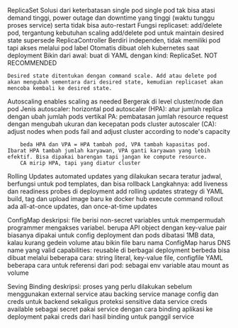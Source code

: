 ReplicaSet
    Solusi dari keterbatasan single pod
        single pod tak bisa atasi demand tinggi, power outage dan downtime yang tinggi (waktu tunggu proses service) serta tidak bisa auto-restart
    Fungsi replicaset:
        add/delete pod, tergantung kebutuhan scaling
        add/delete pod untuk maintain desired state
        supersede ReplicaController
    Berdiri independen, tidak memiliki pod tapi akses melalui pod label
    Otomatis dibuat oleh kubernetes saat deployment
    Bikin dari awal: buat di YAML dengan kind: ReplicaSet. NOT RECOMMENDED
    
    Desired state ditentukan dengan command scale. Add atau delete pod akan mengubah sementara dari desired state, kemudian replicaset akan mencoba kembali ke desired state.
    
Autoscaling
    enables scaling as needed
    Bergerak di level cluster/node dan pod
    Jenis autoscaler:
        horizontal pod autoscaler (HPA): atur jumlah replica dengan ubah jumlah pods
        vertikal PA: pembatasan jumlah resource request dengan mengubah ukuran dan kecepatan pods
        cluster autoscaler (CA): adjust nodes when pods fail and adjust cluster according to node's capacity
        
        beda HPA dan VPA = HPA tambah pod, VPA tambah kapasitas pod. Ibarat HPA tambah jumlah karyawan, VPA ganti karyawan yang lebih efektif. Bisa dipakai barengan tapi jangan ke compute resource.
        CA mirip HPA, tapi yang diatur cluster

Rolling Updates
    automated updates yang dilakukan secara teratur jadwal, berfungsi untuk pod templates, dan bisa rollback
    Langkahnya:
        add liveness dan readiness probes di deployment
        add rolling updates strategy di YAML
        build, tag dan upload image baru ke docker hub
        execute command rollout
    ada all-at-once updates, dan once-at-time updates
    
ConfigMap
    deskripsi:
        file berisi non-secret variables untuk mempermudah programmer mengakses variabel.
        berupa API object dengan key-value pair
        biasanya dipakai untuk config deployment dan pods
        dibatasi 1MB data, kalau kurang gedein volume atau bikin file baru
        nama ConfigMap harus DNS name yang valid
    capabilities:
        reusable di berbagai deployment berbeda
        bisa dibuat melalui beberapa cara: string literal, key-value file, configfile YAML
        beberapa cara untuk referensi dari pod: sebagai env variable atau mount as volume
        
Seving Binding
    deskripsi:
        proses yang perlu dilakukan sebelum menggunakan external service atau backing service
        manage config dan creds untuk backend sekaligus proteksi sensitive data
        service creds available sebagai secret
        pakai service dengan cara binding aplikasi ke deployment
        pakai creds dari hasil binding untuk panggil service